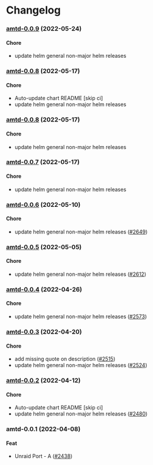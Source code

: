 # Changelog<br>


<a name="amtd-0.0.9"></a>
### [amtd-0.0.9](https://github.com/truecharts/apps/compare/amtd-0.0.8...amtd-0.0.9) (2022-05-24)

#### Chore

* update helm general non-major helm releases



<a name="amtd-0.0.8"></a>
### [amtd-0.0.8](https://github.com/truecharts/apps/compare/amtd-0.0.7...amtd-0.0.8) (2022-05-17)

#### Chore

* Auto-update chart README [skip ci]
* update helm general non-major helm releases



<a name="amtd-0.0.8"></a>
### [amtd-0.0.8](https://github.com/truecharts/apps/compare/amtd-0.0.7...amtd-0.0.8) (2022-05-17)

#### Chore

* update helm general non-major helm releases



<a name="amtd-0.0.7"></a>
### [amtd-0.0.7](https://github.com/truecharts/apps/compare/amtd-0.0.6...amtd-0.0.7) (2022-05-17)

#### Chore

* update helm general non-major helm releases



<a name="amtd-0.0.6"></a>
### [amtd-0.0.6](https://github.com/truecharts/apps/compare/amtd-0.0.5...amtd-0.0.6) (2022-05-10)

#### Chore

* update helm general non-major helm releases ([#2649](https://github.com/truecharts/apps/issues/2649))



<a name="amtd-0.0.5"></a>
### [amtd-0.0.5](https://github.com/truecharts/apps/compare/amtd-0.0.4...amtd-0.0.5) (2022-05-05)

#### Chore

* update helm general non-major helm releases ([#2612](https://github.com/truecharts/apps/issues/2612))



<a name="amtd-0.0.4"></a>
### [amtd-0.0.4](https://github.com/truecharts/apps/compare/amtd-0.0.3...amtd-0.0.4) (2022-04-26)

#### Chore

* update helm general non-major helm releases ([#2573](https://github.com/truecharts/apps/issues/2573))



<a name="amtd-0.0.3"></a>
### [amtd-0.0.3](https://github.com/truecharts/apps/compare/amtd-0.0.2...amtd-0.0.3) (2022-04-20)

#### Chore

* add missing quote on description ([#2515](https://github.com/truecharts/apps/issues/2515))
* update helm general non-major helm releases ([#2524](https://github.com/truecharts/apps/issues/2524))



<a name="amtd-0.0.2"></a>
### [amtd-0.0.2](https://github.com/truecharts/apps/compare/amtd-0.0.1...amtd-0.0.2) (2022-04-12)

#### Chore

* Auto-update chart README [skip ci]
* update helm general non-major helm releases ([#2480](https://github.com/truecharts/apps/issues/2480))



<a name="amtd-0.0.1"></a>
### amtd-0.0.1 (2022-04-08)

#### Feat

* Unraid Port - A ([#2438](https://github.com/truecharts/apps/issues/2438))
